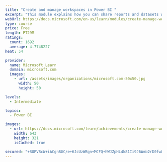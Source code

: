 ```yaml
---
title: "Create and manage workspaces in Power BI "
excerpt: "This module explains how you can share reports and datasets with your users and how to create a deployment strategy that makes sense for you and your organization. Furthermore, you will learn about data lineage in Microsoft Power BI."
webUrl: https://docs.microsoft.com/en-us/learn/modules/create-manage-workspaces-power-bi/
type: course
price: Free
length: PT29M
ratings:
  count: 1692
  average: 4.7748227
heat: 54

provider:
  name: Microsoft Learn
  domain: microsoft.com
  images:
    - url: /assets/images/organizations/microsoft.com-50x50.jpg
      width: 50
      height: 50

levels:
  - Intermediate

topics:
  - Power BI

images:
  - url: https://docs.microsoft.com/learn/achievements/create-manage-workspaces-power-bi-social.png
    width: 643
    height: 321
    isCached: true

secured: "+8OPV8cW+iACgn8GC/e+6JcUzWBgn+MCFQ+hWJZpHL4k81Ii9J6Wmb2rD0fwOFnOd5Y02FXItvgFCiQOTeFjETTQ702Y5dhCDulhGsef97H4AoQJSOeNS8XJDXDWtRkc4qTsxtXS59FD5G+/1sTSUeS0Wqzeo21s1NdakG0pTCsatB+YBpT1mT0CGReLDzkK37bM+V2NTBAcRWVfoLWQY5iehQ6oTBu9BIYpbW3P3lC0OfwuYNK0oQU4I1K1Zi12o3nygwC/7qZyMsqR1QHiYbNGCYXMTOTsBN90xiUDPKDWUetlNj93+VpGNZ0FtPr0UF+aQ7cTu6jbfx4uTetmzJR9Gt4dcltv41f4TwoTn3YouppBET5Mw6LDOErfZdIfLtWYOG4tQgSqdlm2JQgUbG52x5LdMcdbCbRQXZrMieo=;gLj1tpPE8aPFeITcpk9NvA=="
---
```


